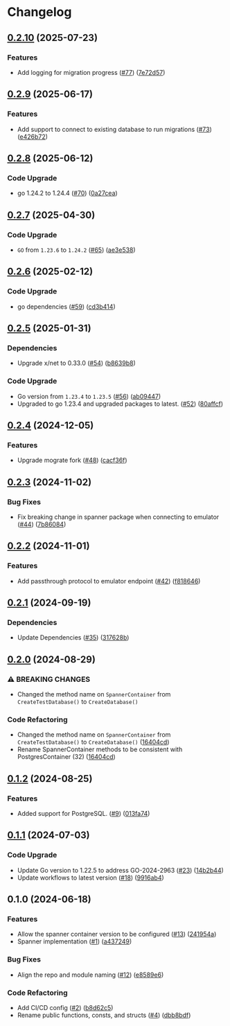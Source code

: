 # Changelog

## [0.2.10](https://github.com/cccteam/db-initiator/compare/v0.2.9...v0.2.10) (2025-07-23)


### Features

* Add logging for migration progress ([#77](https://github.com/cccteam/db-initiator/issues/77)) ([7e72d57](https://github.com/cccteam/db-initiator/commit/7e72d5719bc0b16e66daa13f961cd028ddaf7f47))

## [0.2.9](https://github.com/cccteam/db-initiator/compare/v0.2.8...v0.2.9) (2025-06-17)


### Features

* Add support to connect to existing database to run migrations ([#73](https://github.com/cccteam/db-initiator/issues/73)) ([e426b72](https://github.com/cccteam/db-initiator/commit/e426b725afdbf5e9fce22f6940f7a2fbd90d6811))

## [0.2.8](https://github.com/cccteam/db-initiator/compare/v0.2.7...v0.2.8) (2025-06-12)


### Code Upgrade

* go 1.24.2 to 1.24.4 ([#70](https://github.com/cccteam/db-initiator/issues/70)) ([0a27cea](https://github.com/cccteam/db-initiator/commit/0a27cea86367ca7a6bcd8560eb92cd1a1d730c1a))

## [0.2.7](https://github.com/cccteam/db-initiator/compare/v0.2.6...v0.2.7) (2025-04-30)


### Code Upgrade

* `GO` from `1.23.6` to `1.24.2` ([#65](https://github.com/cccteam/db-initiator/issues/65)) ([ae3e538](https://github.com/cccteam/db-initiator/commit/ae3e538af8bbfe49247e718f4873d5f8e61bddf2))

## [0.2.6](https://github.com/cccteam/db-initiator/compare/v0.2.5...v0.2.6) (2025-02-12)


### Code Upgrade

* go dependencies ([#59](https://github.com/cccteam/db-initiator/issues/59)) ([cd3b414](https://github.com/cccteam/db-initiator/commit/cd3b41428796b27afd238b3e83ffcfd71c21ed5b))

## [0.2.5](https://github.com/cccteam/db-initiator/compare/v0.2.4...v0.2.5) (2025-01-31)


### Dependencies

* Upgrade x/net to 0.33.0 ([#54](https://github.com/cccteam/db-initiator/issues/54)) ([b8639b8](https://github.com/cccteam/db-initiator/commit/b8639b8e506832c5484cdd849e732fb912d20dc9))


### Code Upgrade

* Go version from `1.23.4` to `1.23.5` ([#56](https://github.com/cccteam/db-initiator/issues/56)) ([ab09447](https://github.com/cccteam/db-initiator/commit/ab0944785c3b012a19e555558df261942530ff01))
* Upgraded to go 1.23.4 and upgraded packages to latest. ([#52](https://github.com/cccteam/db-initiator/issues/52)) ([80affcf](https://github.com/cccteam/db-initiator/commit/80affcf24b5fc945e21f17d36d203e5ee85dfe62))

## [0.2.4](https://github.com/cccteam/db-initiator/compare/v0.2.3...v0.2.4) (2024-12-05)


### Features

* Upgrade mograte fork ([#48](https://github.com/cccteam/db-initiator/issues/48)) ([cacf36f](https://github.com/cccteam/db-initiator/commit/cacf36f663b4a0deba9cba03944d00f242eb85c7))

## [0.2.3](https://github.com/cccteam/db-initiator/compare/v0.2.2...v0.2.3) (2024-11-02)


### Bug Fixes

* Fix breaking change in spanner package when connecting to emulator ([#44](https://github.com/cccteam/db-initiator/issues/44)) ([7b86084](https://github.com/cccteam/db-initiator/commit/7b860844b33699ecaea413aa86af249015e37167))

## [0.2.2](https://github.com/cccteam/db-initiator/compare/v0.2.1...v0.2.2) (2024-11-01)


### Features

* Add passthrough protocol to emulator endpoint ([#42](https://github.com/cccteam/db-initiator/issues/42)) ([f818646](https://github.com/cccteam/db-initiator/commit/f818646cbf5447f7c78c53258ba218f7c43c954c))

## [0.2.1](https://github.com/cccteam/db-initiator/compare/v0.2.0...v0.2.1) (2024-09-19)


### Dependencies

* Update Dependencies ([#35](https://github.com/cccteam/db-initiator/issues/35)) ([317628b](https://github.com/cccteam/db-initiator/commit/317628bf467fa5a108e66b3a86085d83b35baf9f))

## [0.2.0](https://github.com/cccteam/db-initiator/compare/v0.1.2...v0.2.0) (2024-08-29)


### ⚠ BREAKING CHANGES

* Changed the method name on `SpannerContainer` from `CreateTestDatabase()` to `CreateDatabase()`

### Code Refactoring

* Changed the method name on `SpannerContainer` from `CreateTestDatabase()` to `CreateDatabase()` ([16404cd](https://github.com/cccteam/db-initiator/commit/16404cd4d40ab1c1fe4ecd757bba7c278e64627e))
* Rename SpannerContainer methods to be consistent with PostgresContainer (32) ([16404cd](https://github.com/cccteam/db-initiator/commit/16404cd4d40ab1c1fe4ecd757bba7c278e64627e))

## [0.1.2](https://github.com/cccteam/db-initiator/compare/v0.1.1...v0.1.2) (2024-08-25)


### Features

* Added support for PostgreSQL. ([#9](https://github.com/cccteam/db-initiator/issues/9)) ([013fa74](https://github.com/cccteam/db-initiator/commit/013fa7434295b939352a75c8e78b314e55059625))

## [0.1.1](https://github.com/cccteam/db-initiator/compare/v0.1.0...v0.1.1) (2024-07-03)


### Code Upgrade

* Update Go version to 1.22.5 to address GO-2024-2963 ([#23](https://github.com/cccteam/db-initiator/issues/23)) ([14b2b44](https://github.com/cccteam/db-initiator/commit/14b2b442f1083c9e2a1aa32148943e60d2a84ae6))
* Update workflows to latest version ([#18](https://github.com/cccteam/db-initiator/issues/18)) ([9916ab4](https://github.com/cccteam/db-initiator/commit/9916ab4f7c3e028b1574a208fba0ad8c3bd23d1f))

## 0.1.0 (2024-06-18)


### Features

* Allow the spanner container version to be configured ([#13](https://github.com/cccteam/db-initiator/issues/13)) ([241954a](https://github.com/cccteam/db-initiator/commit/241954ac932ff9d9f2f1b755ac7c858ad3a15cbb))
* Spanner implementation ([#1](https://github.com/cccteam/db-initiator/issues/1)) ([a437249](https://github.com/cccteam/db-initiator/commit/a437249ffd7ee66259e538e2801f16e45a288a1c))


### Bug Fixes

* Align the repo and module naming ([#12](https://github.com/cccteam/db-initiator/issues/12)) ([e8589e6](https://github.com/cccteam/db-initiator/commit/e8589e6f5fcd3543368cd9236468962a25ff07fe))


### Code Refactoring

* Add CI/CD config ([#2](https://github.com/cccteam/db-initiator/issues/2)) ([b8d62c5](https://github.com/cccteam/db-initiator/commit/b8d62c5cc29e79a08c95f4b598f4ed1273a78b87))
* Rename public functions, consts, and structs ([#4](https://github.com/cccteam/db-initiator/issues/4)) ([dbb8bdf](https://github.com/cccteam/db-initiator/commit/dbb8bdf2810138564133fb467a859bf3335b20d8))
